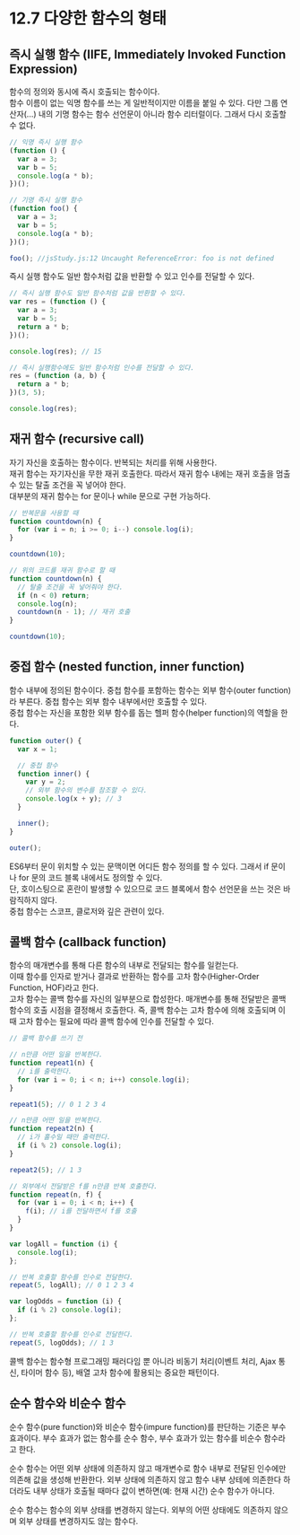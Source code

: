 # 12.7 다양한 함수의 형태

## 즉시 실행 함수 (IIFE, Immediately Invoked Function Expression)

함수의 정의와 동시에 즉시 호출되는 함수이다.  
함수 이름이 없는 익명 함수를 쓰는 게 일반적이지만 이름을 붙일 수 있다. 다만 그룹 연산자(...) 내의 기명 함수는 함수 선언문이 아니라 함수 리터럴이다. 그래서 다시 호출할 수 없다.

```js
// 익명 즉시 실행 함수
(function () {
  var a = 3;
  var b = 5;
  console.log(a * b);
})();

// 기명 즉시 실행 함수
(function foo() {
  var a = 3;
  var b = 5;
  console.log(a * b);
})();

foo(); //jsStudy.js:12 Uncaught ReferenceError: foo is not defined
```

즉시 실행 함수도 일반 함수처럼 값을 반환할 수 있고 인수를 전달할 수 있다.

```js
// 즉시 실행 함수도 일반 함수처럼 값을 반환할 수 있다.
var res = (function () {
  var a = 3;
  var b = 5;
  return a * b;
})();

console.log(res); // 15

// 즉시 실행함수에도 일반 함수처럼 인수를 전달할 수 있다.
res = (function (a, b) {
  return a * b;
})(3, 5);

console.log(res);
```

## 재귀 함수 (recursive call)

자기 자신을 호출하는 함수이다. 반복되는 처리를 위해 사용한다.  
재귀 함수는 자기자신을 무한 재귀 호출한다. 따라서 재귀 함수 내에는 재귀 호출을 멈출 수 있는 탈출 조건을 꼭 넣어야 한다.  
대부분의 재귀 함수는 for 문이나 while 문으로 구현 가능하다.

```js
// 반복문을 사용할 때
function countdown(n) {
  for (var i = n; i >= 0; i--) console.log(i);
}

countdown(10);

// 위의 코드를 재귀 함수로 할 때
function countdown(n) {
  // 탈출 조건을 꼭 넣어줘야 한다.
  if (n < 0) return;
  console.log(n);
  countdown(n - 1); // 재귀 호출
}

countdown(10);
```

## 중접 함수 (nested function, inner function)

함수 내부에 정의된 함수이다. 중첩 함수를 포함하는 함수는 외부 함수(outer function)라 부른다. 중첩 함수는 외부 함수 내부에서만 호출할 수 있다.  
중첩 함수는 자신을 포함한 외부 함수를 돕는 헬퍼 함수(helper function)의 역할을 한다.

```js
function outer() {
  var x = 1;

  // 중첩 함수
  function inner() {
    var y = 2;
    // 외부 함수의 변수를 참조할 수 있다.
    console.log(x + y); // 3
  }

  inner();
}

outer();
```

ES6부터 문이 위치할 수 있는 문맥이면 어디든 함수 정의를 할 수 있다. 그래서 if 문이나 for 문의 코드 블록 내에서도 정의할 수 있다.  
단, 호이스팅으로 혼란이 발생할 수 있으므로 코드 블록에서 함수 선언문을 쓰는 것은 바람직하지 않다.  
중첩 함수는 스코프, 클로저와 깊은 관련이 있다.

## 콜백 함수 (callback function)

함수의 매개변수를 통해 다른 함수의 내부로 전달되는 함수를 일컫는다.  
이때 함수를 인자로 받거나 결과로 반환하는 함수를 고차 함수(Higher-Order Function, HOF)라고 한다.  
고차 함수는 콜백 함수를 자신의 일부분으로 합성한다. 매개변수를 통해 전달받은 콜백 함수의 호출 시점을 결정해서 호출한다. 즉, 콜백 함수는 고차 함수에 의해 호출되며 이때 고차 함수는 필요에 따라 콜백 함수에 인수를 전달할 수 있다.

```js
// 콜백 함수를 쓰기 전

// n만큼 어떤 일을 반복한다.
function repeat1(n) {
  // i를 출력한다.
  for (var i = 0; i < n; i++) console.log(i);
}

repeat1(5); // 0 1 2 3 4

// n만큼 어떤 일을 반복한다.
function repeat2(n) {
  // i가 홀수일 때만 출력한다.
  if (i % 2) console.log(i);
}

repeat2(5); // 1 3
```

```js
// 외부에서 전달받은 f를 n만큼 반복 호출한다.
function repeat(n, f) {
  for (var i = 0; i < n; i++) {
    f(i); // i를 전달하면서 f를 호출
  }
}

var logAll = function (i) {
  console.log(i);
};

// 반복 호출할 함수를 인수로 전달한다.
repeat(5, logAll); // 0 1 2 3 4

var logOdds = function (i) {
  if (i % 2) console.log(i);
};

// 반복 호출할 함수를 인수로 전달한다.
repeat(5, logOdds); // 1 3
```

콜백 함수는 함수형 프로그래밍 패러다임 뿐 아니라 비동기 처리(이벤트 처리, Ajax 통신, 타이머 함수 등), 배열 고차 함수에 활용되는 중요한 패턴이다.

## 순수 함수와 비순수 함수

순수 함수(pure function)와 비순수 함수(impure function)를 판단하는 기준은 부수 효과이다. 부수 효과가 없는 함수를 순수 함수, 부수 효과가 있는 함수를 비순수 함수라고 한다.

순수 함수는 어떤 외부 상태에 의존하지 않고 매개변수로 함수 내부로 전달된 인수에만 의존해 값을 생성해 반환한다. 외부 상태에 의존하지 않고 함수 내부 상테에 의존한다 하더라도 내부 상태가 호출될 때마다 값이 변하면(예: 현재 시간) 순수 함수가 아니다.

순수 함수는 함수의 외부 상태를 변경하지 않는다. 외부의 어떤 상태에도 의존하지 않으며 외부 상태를 변경하지도 않는 함수다.
